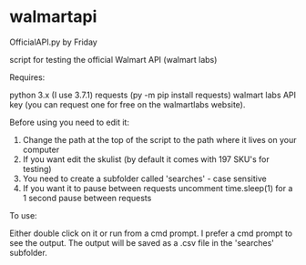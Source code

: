 # walmartapi

OfficialAPI.py
by Friday

script for testing the official Walmart API (walmart labs)

Requires:

python 3.x (I use 3.7.1)
requests (py -m pip install requests)
walmart labs API key (you can request one for free on the walmartlabs website).

Before using you need to edit it:

1)  Change the path at the top of the script to the path where it lives on your computer
2)  If you want edit the skulist (by default it comes with 197 SKU's for testing)
3)  You need to create a subfolder called 'searches' - case sensitive
4)  If you want it to pause between requests uncomment time.sleep(1) for a 1 second pause between requests

To use:

Either double click on it or run from a cmd prompt.  I prefer a cmd prompt to see the output.  The output will be saved as a .csv file in the 'searches' subfolder.


